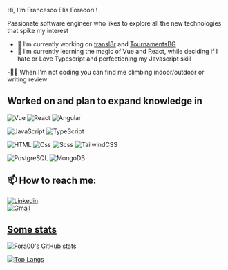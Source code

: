 Hi, I'm Francesco Elia Foradori !

Passionate software engineer who likes to explore all the new technologies that spike my interest 

- 🔭 I’m currently working on  [transl8r](https://github.com/Fora00/transl8r) and [TournamentsBG](https://github.com/Fora00/TournamentsBG)
- 🌱 I’m currently learning the magic of Vue and React, while deciding if I hate or Love Typescript and perfectioning my Javascript skill

-🧗‍♀️ When I'm not coding you can find me climbing indoor/outdoor or writing review 
  
## Worked on and plan to expand knowledge in
<p>
  <img alt=Vue src="https://img.shields.io/badge/Vue.js-35495E?style=for-the-badge&logo=vue.js&logoColor=4FC08D" />
  <img alt="React" src="https://img.shields.io/badge/React-20232A?style=for-the-badge&logo=react&logoColor=61DAFB" />
  <img alt="Angular" src="https://img.shields.io/badge/Angular-DD0031?style=for-the-badge&logo=angular&logoColor=white" />
 </p>
 <p>
  <img alt="JavaScript" src="https://img.shields.io/badge/JavaScript-323330?style=for-the-badge&logo=javascript&logoColor=F7DF1E" />
  <img alt="TypeScript" src="https://img.shields.io/badge/TypeScript-007ACC?style=for-the-badge&logo=typescript&logoColor=white" />
  </p>
  <p>
  <img alt="HTML" src="https://img.shields.io/badge/HTML-239120?style=for-the-badge&logo=html5&logoColor=white" />
  <img alt="Css" src="https://img.shields.io/badge/CSS-239120?&style=for-the-badge&logo=css3&logoColor=white" />
  <img alt="Scss" src="https://img.shields.io/badge/Sass-CC6699?style=for-the-badge&logo=sass&logoColor=white" />
 <img alt="TailwindCSS" src="https://img.shields.io/badge/Tailwind_CSS-38B2AC?style=for-the-badge&logo=tailwind-css&logoColor=white"/>
  </p>
 <p>
  <img alt="PostgreSQL" src=https://img.shields.io/badge/PostgreSQL-316192?style=for-the-badge&logo=postgresql&logoColor=white" />
  <img alt="MongoDB" src="https://img.shields.io/badge/MongoDB-4EA94B?style=for-the-badge&logo=mongodb&logoColor=white" />
</p>

## 📫 How to reach me:
<a href="https://www.linkedin.com/in/francesco-elia-foradori/"> <img alt="Linkedin" src="https://img.shields.io/badge/LinkedIn-0077B5?style=for-the-badge&logo=linkedin&logoColor=white"/>  
<a href="francesco.elia.foradori@gmail.com"> <img alt="Gmail" src="https://img.shields.io/badge/Gmail-D14836?style=for-the-badge&logo=gmail&logoColor=white" />       
 

## Some stats
<p>

[![Fora00's GitHub stats](https://github-readme-stats.vercel.app/api?username=Fora00)](https://github.com/Fora00/github-readme-stats)

[![Top Langs](https://github-readme-stats.vercel.app/api/top-langs/?username=Fora00&layout=compact)](https://github.com/Fora00/github-readme-stats)

</p>
